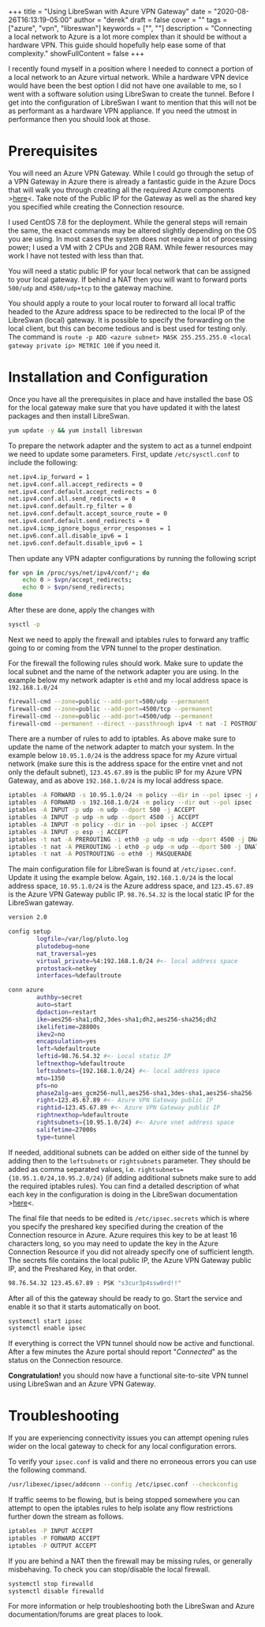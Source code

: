 +++
title = "Using LibreSwan with Azure VPN Gateway"
date = "2020-08-26T16:13:19-05:00"
author = "derek"
draft = false
cover = ""
tags = ["azure", "vpn", "libreswan"]
keywords = ["", ""]
description = "Connecting a local network to Azure is a lot more complex than it should be without a hardware VPN. This guide should hopefully help ease some of that complexity."
showFullContent = false
+++

I recently found myself in a position where I needed to connect a portion of a local network to an Azure virtual network. While a hardware VPN device would have been the best option I did not have one available to me, so I went with a software solution using LibreSwan to create the tunnel. Before I get into the configuration of LibreSwan I want to mention that this will not be as performant as a hardware VPN appliance. If you need the utmost in performance then you should look at those.

# Prerequisites

You will need an Azure VPN Gateway. While I could go through the setup of a VPN Gateway in Azure there is already a fantastic guide in the Azure Docs that will walk you through creating all the required Azure components >[here](https://docs.microsoft.com/en-us/azure/vpn-gateway/vpn-gateway-howto-site-to-site-resource-manager-portal)<. Take note of the Public IP for the Gateway as well as the shared key you specified while creating the Connection resource.

I used CentOS 7.8 for the deployment. While the general steps will remain the same, the exact commands may be altered slightly depending on the OS you are using. In most cases the system does not require a lot of processing power; I used a VM with 2 CPUs and 2GB RAM. While fewer resources may work I have not tested with less than that.

You will need a static public IP for your local network that can be assigned to your local gateway. If behind a NAT then you will want to forward ports `500/udp` and `4500/udp+tcp` to the gateway machine.

You should apply a route to your local router to forward all local traffic headed to the Azure address space to be redirected to the local IP of the LibreSwan (local) gateway. It is possible to specify the forwarding on the local client, but this can become tedious and is best used for testing only. The command is `route -p ADD <azure subnet> MASK 255.255.255.0 <local gateway private ip> METRIC 100` if you need it.

# Installation and Configuration

Once you have all the prerequisites in place and have installed the base OS for the local gateway make sure that you have updated it with the latest packages and then install LibreSwan.

```bash
yum update -y && yum install libreswan
```

To prepare the network adapter and the system to act as a tunnel endpoint we need to update some parameters. First, update `/etc/sysctl.conf` to include the following:

```bash
net.ipv4.ip_forward = 1
net.ipv4.conf.all.accept_redirects = 0
net.ipv4.conf.default.accept_redirects = 0
net.ipv4.conf.all.send_redirects = 0
net.ipv4.conf.default.rp_filter = 0
net.ipv4.conf.default.accept_source_route = 0
net.ipv4.conf.default.send_redirects = 0
net.ipv4.icmp_ignore_bogus_error_responses = 1
net.ipv6.conf.all.disable_ipv6 = 1
net.ipv6.conf.default.disable_ipv6 = 1
```

Then update any VPN adapter configurations by running the following script

```bash
for vpn in /proc/sys/net/ipv4/conf/*; do
    echo 0 > $vpn/accept_redirects;
    echo 0 > $vpn/send_redirects;
done
```

After these are done, apply the changes with 

```bash
sysctl -p
```

Next we need to apply the firewall and iptables rules to forward any traffic going to or coming from the VPN tunnel to the proper destination. 

For the firewall the following rules should work. Make sure to update the local subnet and the name of the network adapter you are using. In the example below my network adapter is `eth0` and my local address space is `192.168.1.0/24`

```bash
firewall-cmd --zone=public --add-port=500/udp --permanent
firewall-cmd --zone=public --add-port=4500/tcp --permanent
firewall-cmd --zone=public --add-port=4500/udp --permanent
firewall-cmd --permanent --direct --passthrough ipv4 -t nat -I POSTROUTING -o eth0 -j MASQUERADE -s 192.168.1.0/24
```

There are a number of rules to add to iptables. As above make sure to update the name of the network adapter to match your system. In the example below `10.95.1.0/24` is the address space for my Azure virtual network (make sure this is the address space for the entire vnet and not only the default subnet), `123.45.67.89` is the public IP for my Azure VPN Gateway, and as above `192.168.1.0/24` is my local address space.

```bash
iptables -A FORWARD -s 10.95.1.0/24 -m policy --dir in --pol ipsec -j ACCEPT
iptables -A FORWARD -s 192.168.1.0/24 -m policy --dir out --pol ipsec -j ACCEPT
iptables -A INPUT -p udp -m udp --dport 500 -j ACCEPT
iptables -A INPUT -p udp -m udp --dport 4500 -j ACCEPT
iptables -A INPUT -m policy --dir in --pol ipsec -j ACCEPT
iptables -A INPUT -p esp -j ACCEPT
iptables -t nat -A PREROUTING -i eth0 -p udp -m udp --dport 4500 -j DNAT --to-destination 123.45.67.89:4500
iptables -t nat -A PREROUTING -i eth0 -p udp -m udp --dport 500 -j DNAT --to-destination 123.45.67.89:500
iptables -t nat -A POSTROUTING -o eth0 -j MASQUERADE
```

The main configuration file for LibreSwan is found at `/etc/ipsec.conf`. Update it using the example below. Again, `192.168.1.0/24` is the local address space, `10.95.1.0/24` is the Azure address space, and `123.45.67.89` is the Azure VPN Gateway public IP. `98.76.54.32` is the local static IP for the LibreSwan gateway.

```bash
version 2.0

config setup
        logfile=/var/log/pluto.log
        plutodebug=none
        nat_traversal=yes
        virtual_private=%4:192.168.1.0/24 #<- local address space
        protostack=netkey
        interfaces=%defaultroute

conn azure
        authby=secret
        auto=start
        dpdaction=restart
        ike=aes256-sha1;dh2,3des-sha1;dh2,aes256-sha256;dh2
        ikelifetime=28800s
        ikev2=no
        encapsulation=yes
        left=%defaultroute
        leftid=98.76.54.32 #<- Local static IP
        leftnexthop=%defaultroute
        leftsubnets={192.168.1.0/24} #<- local address space
        mtu=1350
        pfs=no
        phase2alg=aes_gcm256-null,aes256-sha1,3des-sha1,aes256-sha256
        right=123.45.67.89 #<- Azure VPN Gateway public IP
        rightid=123.45.67.89 #<- Azure VPN Gateway public IP
        rightnexthop=%defaultroute
        rightsubnets={10.95.1.0/24} #<- Azure vnet address space
        salifetime=27000s
        type=tunnel
```

If needed, additional subnets can be added on either side of the tunnel by adding then to the `leftsubnets` or `rightsubnets` parameter. They should be added as comma separated values, i.e. `rightsubnets={10.95.1.0/24,10.95.2.0/24}` (if adding additional subnets make sure to add the required iptables rules). You can find a detailed description of what each key in the configuration is doing in the LibreSwan documentation >[here](https://libreswan.org/man/ipsec.conf.5.html)<.

The final file that needs to be edited is `/etc/ipsec.secrets` which is where you specify the preshared key specified during the creation of the Connection resource in Azure. Azure requires this key to be at least 16 characters long, so you may need to update the key in the Azure Connection Resource if you did not already specify one of sufficient length. The secrets file contains the local public IP, the Azure VPN Gateway public IP, and the Preshared Key, in that order.

```bash
98.76.54.32 123.45.67.89 : PSK "s3cur3p4ssw0rd!!"
```

After all of this the gateway should be ready to go. Start the service and enable it so that it starts automatically on boot.

```bash
systemctl start ipsec
systemctl enable ipsec
```

If everything is correct the VPN tunnel should now be active and functional. After a few minutes the Azure portal should report "*Connected*" as the status on the Connection resource. 

**Congratulation!** you should now have a functional site-to-site VPN tunnel using LibreSwan and an Azure VPN Gateway.

# Troubleshooting

If you are experiencing connectivity issues you can attempt opening rules wider on the local gateway to check for any local configuration errors.

To verify your `ipsec.conf` is valid and there no erroneous errors you can use the following command.

```bash
/usr/libexec/ipsec/addconn --config /etc/ipsec.conf --checkconfig
```

If traffic seems to be flowing, but is being stopped somewhere you can attempt to open the iptables rules to help isolate any flow restrictions further down the stream as follows. 

```bash
iptables -P INPUT ACCEPT
iptables -P FORWARD ACCEPT
iptables -P OUTPUT ACCEPT
```

If you are behind a NAT then the firewall may be missing rules, or generally misbehaving. To check you can stop/disable the local firewall.

```bash
systemctl stop firewalld
systemctl disable firewalld
```

For more information or help troubleshooting both the LibreSwan and Azure documentation/forums are great places to look.
